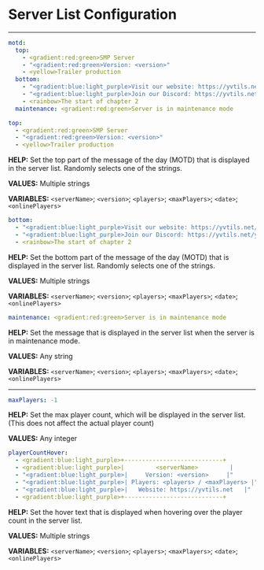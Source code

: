 # Server List Configuration

---

```yaml
motd:
  top:
    - <gradient:red:green>SMP Server
    - "<gradient:red:green>Version: <version>"
    - <yellow>Trailer production
  bottom:
    - "<gradient:blue:light_purple>Visit our website: https://yvtils.net/yvtils-smp"
    - "<gradient:blue:light_purple>Join our Discord: https://yvtils.net/yvtils/support"
    - <rainbow>The start of chapter 2
  maintenance: <gradient:red:green>Server is in maintenance mode
```

```yaml
top:
  - <gradient:red:green>SMP Server
  - "<gradient:red:green>Version: <version>"
  - <yellow>Trailer production
```

**HELP:** Set the top part of the message of the day (MOTD) that is displayed in the server list. Randomly selects one of the strings.

**VALUES:** Multiple strings

**VARIABLES:** `<serverName>`; `<version>`; `<players>`; `<maxPlayers>`; `<date>`; `<onlinePlayers>`

```yaml
bottom:
  - "<gradient:blue:light_purple>Visit our website: https://yvtils.net/yvtils-smp"
  - "<gradient:blue:light_purple>Join our Discord: https://yvtils.net/yvtils/support"
  - <rainbow>The start of chapter 2
```

**HELP:** Set the bottom part of the message of the day (MOTD) that is displayed in the server list. Randomly selects one of the strings.

**VALUES:** Multiple strings

**VARIABLES:** `<serverName>`; `<version>`; `<players>`; `<maxPlayers>`; `<date>`; `<onlinePlayers>`

```yaml
maintenance: <gradient:red:green>Server is in maintenance mode
```

**HELP:** Set the message that is displayed in the server list when the server is in maintenance mode.

**VALUES:** Any string

**VARIABLES:** `<serverName>`; `<version>`; `<players>`; `<maxPlayers>`; `<date>`; `<onlinePlayers>`

---

```yaml
maxPlayers: -1
```

**HELP:** Set the max player count, which will be displayed in the server list. (This does not affect the actual player count)

**VALUES:** Any integer

```yaml
playerCountHover:
  - <gradient:blue:light_purple>+----------------------------+
  - <gradient:blue:light_purple>|         <serverName>         |
  - "<gradient:blue:light_purple>|     Version: <version>     |"
  - "<gradient:blue:light_purple>| Players: <players> / <maxPlayers> |"
  - "<gradient:blue:light_purple>|   Website: https://yvtils.net   |"
  - <gradient:blue:light_purple>+----------------------------+
```

**HELP:** Set the hover text that is displayed when hovering over the player count in the server list.

**VALUES:** Multiple strings

**VARIABLES:** `<serverName>`; `<version>`; `<players>`; `<maxPlayers>`; `<date>`; `<onlinePlayers>`
